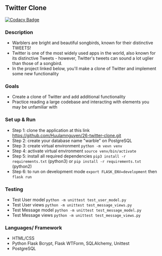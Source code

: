  ## Twitter Clone

[![Codacy Badge](https://api.codacy.com/project/badge/Grade/81cde98946914a159454cb14cc4e0d54)](https://app.codacy.com/gh/Huulamnguyen/26-twitter-clone?utm_source=github.com&utm_medium=referral&utm_content=Huulamnguyen/26-twitter-clone&utm_campaign=Badge_Grade_Settings)

 ### Description
  - Warblers are bright and beautiful songbirds, known for their distinctive TWEETS! 
  - Twitter is one of the most widely used apps in the world, also known for its distinctive Tweets - however, Twitter's tweets can sound a lot uglier than those of a songbird. 
  - In the project linked below, you'll make a clone of Twitter and implement some new functionality

### Goals
  - Create a clone of Twitter and add additional functionality
  - Practice reading a large codebase and interacting with elements you may be unfamiliar with

### Set up & Run
  - Step 1: clone the application at this link https://github.com/Huulamnguyen/26-twitter-clone.git 
  - Step 2: create your database name "warble" on PostgreSQL
  - Step 3: create virtual environment `python -m vevn venv`
  - Step 4: activate virtual environment `source venv/bin/activate`
  - Step 5: install all required dependencies `pip3 install -r requirements.txt` (python3) or `pip install -r requirements.txt` (python2)
  - Step 6: to run on development mode `export FLASK_ENV=development` then `flask run`

### Testing
  - Test User model `python -m unittest test_user_model.py`
  - Test User views `python -m unittest test_message_views.py`
  - Test Message model `python -m unittest test_message_model.py`
  - Test Message views `python -m unittest test_message_views.py`
### Languages/ Framework
  - HTML/CSS
  - Python Flask Bcrypt, Flask WTForm, SQLAlchemy, Unittest
  - PostgreSQL

